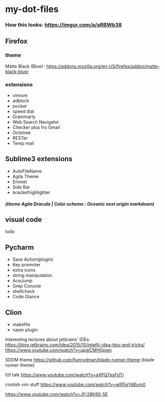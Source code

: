 # my-dot-files

### How this looks: https://imgur.com/a/aRBWb38


## Firefox 

### theme
Matte Black (Blue)- https://addons.mozilla.org/en-US/firefox/addon/matte-black-blue/

### extensions
* vimium
* adblock
* pocket
* speed dial 
* Grammarly
* Web Search Navigator
* Checker plus fro Gmail
* Octotree
* RESTer
* Temp mail

## Sublime3 extensions

 * AutoFileName
 * Agila Theme
 * Emmet
 * Side Bar
 * brackethighlighter
 ##### (theme Agila Dracula | Color scheme : Oceanic next origin markdown)
 
 
 ## visual code 
 todo
 
 ## Pycharm 
 * Save Action(plugin)
 * Key promoter
 * extra icons
 * string manipulation
 * AceJump
 * Grep Console
 * shellcheck
 * Code Glance

 ## Clion
 * makefile
 * nasm plugin
 
 Interesting lectures about jetbrains' IDEs:
 https://blog.jetbrains.com/idea/2015/10/intellij-idea-tips-and-tricks/
 https://www.youtube.com/watch?v=upgjCMHGpwo


SDDM theme https://github.com/funnydman/blade-runner-theme (blade runner theme)

fzf talk
https://www.youtube.com/watch?v=aXPQTesFdTI


coolish vim stuff
https://www.youtube.com/watch?v=wlR5gYd6um0

https://www.youtube.com/watch?v=JFr28K65-5E

